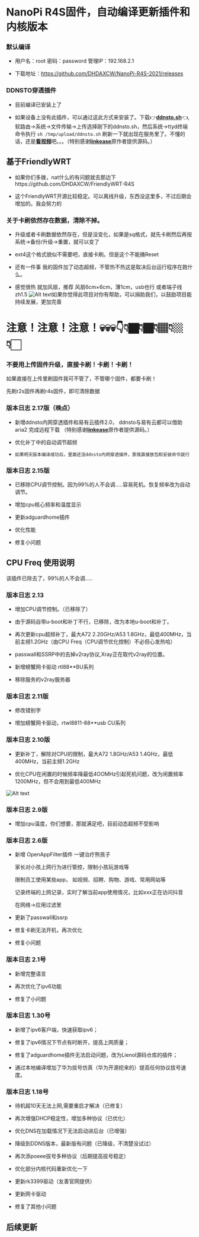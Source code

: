 # NanoPi R4S固件，自动编译更新插件和内核版本

### 默认编译

- 用户名：root 密码：password 管理IP：192.168.2.1

- 下载地址：https://github.com/DHDAXCW/NanoPi-R4S-2021/releases

### DDNSTO穿透插件

- 目前编译已安装上了

- 如果设备上没有此插件，可以通过这此方式来安装了。下载👉[**ddnsto.sh**](https://github.com/DHDAXCW/NanoPi-R4S-2021/releases/download/ddns/ddnsto.sh)👈,软路由→系统→文件传输→上传选择刚下的ddnsto.sh，然后系统→ttyd终端命令执行 `sh /tmp/upload/ddnsto.sh` 刷新一下就出现在服务里了。不懂的话，还是[**看视频**](https://github.com/DHDAXCW/NanoPi-R4S-2021/releases/download/ddns/Video.tutorial.mp4)吧。。。（特别感谢[**linkease**](https://github.com/linkease/ddnsto-openwrt)原作者提供源码。）


## 基于FriendlyWRT

- 如果你们多拨，nat什么的有问题就去那边下https://github.com/DHDAXCW/FriendlyWRT-R4S

- 这个FriendlyWRT开源比较稳定。可以离线升级，东西没这里多，不过后期会增加的。我会努力的

### 关于卡刷依然存在数据，清除不掉。
- 升级或者卡刷数据依然存在，但是没变化，如果是sq格式，就先卡刷然后再按系统→备份/升级→重置，就可以变了

- ext4这个格式貌似不需要吧，直接卡刷。但是这个不能捅Reset
- 还有一件事 我的固件加了动态超频，不管热不热这是取决后台运行程序在跑什么。
- 感觉很热  就加风扇，推荐 风扇6cm×6cm，薄1cm，usb也行 或者端子线zh1.5
            ![Alt text](data/2.jpg?raw=true "Title")如果你觉得此项目对你有帮助，可以捐助我们，以鼓励项目能持续发展，更加完善

# 注意！注意！注意！💀💀💀👇👇🏿👇🏾👇🏽👇🏼👇🏻

### 不要用上传固件升级，直接卡刷！卡刷！卡刷！

如果直接在上传里刷固件我可不管了，不管哪个固件，都要卡刷！

先刷r2s固件再刷r4s固件，即可清除数据

### 版本日志 2.17版（晚点）

- 新增ddnsto内网穿透插件和易有云插件2.0， ddnsto与易有云都可以借助 aria2 完成远程下载 （特别感谢[**linkease**](https://github.com/linkease/ddnsto-openwrt)原作者提供源码。）

- 优化补丁中的自动调节超频

- `如果明天版本编译成功后，里面还没ddnsto内网穿透插件，那我直接放包和安装命令就行`
### 版本日志 2.15版

- 已移除CPU调节控制。因为99%的人不会调.....容易死机。恢复频率改为自动调节。

- 增加cpu核心频率和温度显示

- 更新adguardhome插件

- 优化性能

- 修复小问题

## CPU Freq 使用说明

该插件已除去了，99%的人不会调.....
### 版本日志 2.13

- 增加CPU调节控制。（已移除了）

- 由于源码自带u-boot和补丁不行，已移除，改为本地u-boot和补丁。

- 再次更新cpu超频补丁，最大A72 2.20GHz/A53 1.8GHz，最低400MHz，当前主频1.2GHz（由CPU Freq（CPU调节优化控制）不必但心发热哈）

- passwall和SSRP中的去掉v2ray协议,Xray正在取代v2ray的位置。

- 新增螃蟹网卡驱动 rtl88**BU系列

- 移除服务的v2ray服务器

### 版本日志 2.11版

- 修改错别字

- 增加螃蟹网卡驱动，rtwl8811-88**usb CU系列

### 版本日志 2.10版

- 更新补丁，解除对CPU的限制，最大A72 1.8GHz/A53 1.4GHz，最低400MHz，当前主频1.2GHz

- 优化CPU在闲置的时候频率降最低4OOMHz引起死机问题，改为闲置频率1200MHz，但不会用到最低400MHz

![Alt text](data/cpu.jpg?raw=true "Title")

### 版本日志 2.9版

- 增加cpu温度，你们想要，那就满足吧，目前动态超频不受影响

### 版本日志 2.6版

- 新增 OpenAppFilter插件 一键治疗熊孩子	

  家长对小孩上网行为进行管控，限制小孩玩游戏等	

  限制员工使用某些app， 如视频、招聘、购物、游戏、常用网站等	

  记录终端的上网记录，实时了解当前app使用情况，比如xxx正在访问抖音	

  在网络→应用过滤里

- 更新了passwall和ssrp

- 修复卡刷无法开机，再次优化	

- 修复小问题

### 版本日志 2.1号

- 新增完整语言

- 再次优化了ipv6功能

- 修复了小问题

### 版本日志 1.30号

- 新增了ipv6客户端，快速获取ipv6；

- 修复了ipv6情况下节点有时断开，提高上网质量；

- 修复了adguardhome插件无法启动问题，改为Lienol源码仓库的插件；

- 通过本地编译增加了华为拔号仿真（华为开源挖来的）提高任何协议拔号速度。

### 版本日志 1.18号

- 待机超10天无法上网,需要重启才解决（已修复）

- 再次增强DHCP稳定性，增加多种协议（已优化） 

- 优化DNS在加载情况下无法启动进后台（已增强） 

- 降级到DDNS版本，最新版有问题（已降级，不清楚没试过） 

- 再次添poeee拔号多种协议（后期提高拔号稳定） 

- 优化部分内核代码重新优化一下 

- 更新rk3399驱动（友善官网提供） 

- 更新网卡驱动 

- 修复了其他小问题

## 后续更新

